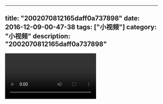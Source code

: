 
---
title: "2002070812165daff0a737898"
date: 2016-12-09-00-47-38
tags: ["小视频"]
category: "小视频"
description: "2002070812165daff0a737898"
---
<video src="http://ohtsqip0g.bkt.clouddn.com/2002070812165daff0a737898.mp4" controls="controls"></video>
